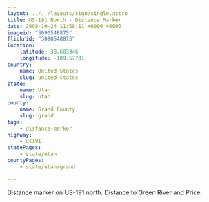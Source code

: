 ```yaml
---
layout: ../../layouts/sign/single.astro
title: US-191 North - Distance Marker
date: 2008-10-24 11:58:11 +0000 +0000
imageid: "3090548875"
flickrid: "3090548875"
location:
    latitude: 38.603346
    longitude: -109.57731
country:
    name: United States
    slug: united-states
state:
    name: Utah
    slug: utah
county:
    name: Grand County
    slug: grand
tags:
    - distance-marker
highway:
    - us191
statePages:
    - state/utah
countyPages:
    - state/utah/grand

---
```

Distance marker on US-191 north.  Distance to Green River and Price.